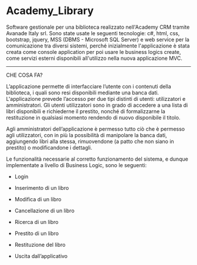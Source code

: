 # Academy_Library

Software gestionale per una biblioteca realizzato nell'Academy CRM tramite Avanade Italy srl. Sono state usate le seguenti tecnologie: c#, html, css, bootstrap, jquery, MSS (DBMS - Microsoft SQL Server) e web service per la comunicazione tra diversi sistemi, perché inizialmente l'applicazione è stata creata come console application per poi usare le business logics create, come servizi esterni disponibili all'utilizzo nella nuova applicazione MVC.

--------------------------------------------------------------------------------------------------------------------------------------------------------------------
CHE COSA FA?


L’applicazione permette di interfacciare l’utente con i contenuti della biblioteca, i quali sono resi disponibili mediante una banca dati. 
L'applicazione prevede l’accesso per due tipi distinti di utenti: utilizzatori e amministratori. 
Gli utenti utilizzatori sono in grado di accedere a una lista di libri disponibili e richiederne il prestito, nonché di formalizzarne la restituzione in qualsiasi momento rendendo di nuovo disponibile il titolo. 

Agli amministratori dell’applicazione è permesso tutto ciò che è permesso agli utilizzatori, con in più la possibilità di manipolare la banca dati, aggiungendo libri alla stessa, rimuovendone (a patto che non siano in prestito)
o modificandone i dettagli. 
 
Le funzionalità necessarie al corretto funzionamento del sistema, e dunque implementate a livello di Business Logic, sono le seguenti: 


- Login

- Inserimento di un libro 

- Modifica di un libro

- Cancellazione di un libro 

- Ricerca di un libro  

- Prestito di un libro 

- Restituzione del libro 

- Uscita dall’applicativo 

